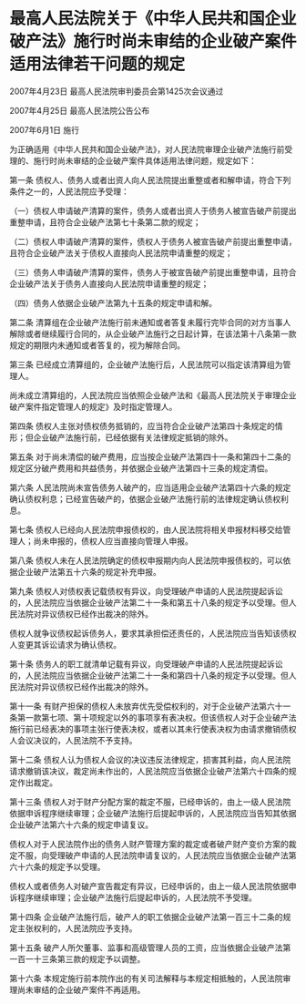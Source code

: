 # 最高人民法院关于《中华人民共和国企业破产法》施行时尚未审结的企业破产案件适用法律若干问题的规定

2007年4月23日 最高人民法院审判委员会第1425次会议通过

2007年4月25日 最高人民法院公告公布

2007年6月1日 施行



为正确适用《中华人民共和国企业破产法》，对人民法院审理企业破产法施行前受理的、施行时尚未审结的企业破产案件具体适用法律问题，规定如下：

第一条 债权人、债务人或者出资人向人民法院提出重整或者和解申请，符合下列条件之一的，人民法院应予受理：

（一）债权人申请破产清算的案件，债务人或者出资人于债务人被宣告破产前提出重整申请，且符合企业破产法第七十条第二款的规定；

（二）债权人申请破产清算的案件，债权人于债务人被宣告破产前提出重整申请，且符合企业破产法关于债权人直接向人民法院申请重整的规定；

（三）债务人申请破产清算的案件，债务人于被宣告破产前提出重整申请，且符合企业破产法关于债务人直接向人民法院申请重整的规定；

（四）债务人依据企业破产法第九十五条的规定申请和解。

第二条 清算组在企业破产法施行前未通知或者答复未履行完毕合同的对方当事人解除或者继续履行合同的，从企业破产法施行之日起计算，在该法第十八条第一款规定的期限内未通知或者答复的，视为解除合同。

第三条 已经成立清算组的，企业破产法施行后，人民法院可以指定该清算组为管理人。

尚未成立清算组的，人民法院应当依照企业破产法和《最高人民法院关于审理企业破产案件指定管理人的规定》及时指定管理人。

第四条 债权人主张对债权债务抵销的，应当符合企业破产法第四十条规定的情形；但企业破产法施行前，已经依据有关法律规定抵销的除外。

第五条 对于尚未清偿的破产费用，应当按企业破产法第四十一条和第四十二条的规定区分破产费用和共益债务，并依据企业破产法第四十三条的规定清偿。

第六条 人民法院尚未宣告债务人破产的，应当适用企业破产法第四十六条的规定确认债权利息；已经宣告破产的，依据企业破产法施行前的法律规定确认债权利息。

第七条 债权人已经向人民法院申报债权的，由人民法院将相关申报材料移交给管理人；尚未申报的，债权人应当直接向管理人申报。

第八条 债权人未在人民法院确定的债权申报期内向人民法院申报债权的，可以依据企业破产法第五十六条的规定补充申报。

第九条 债权人对债权表记载债权有异议，向受理破产申请的人民法院提起诉讼的，人民法院应当依据企业破产法第二十一条和第五十八条的规定予以受理。但人民法院对异议债权已经作出裁决的除外。

债权人就争议债权起诉债务人，要求其承担偿还责任的，人民法院应当告知该债权人变更其诉讼请求为确认债权。

第十条 债务人的职工就清单记载有异议，向受理破产申请的人民法院提起诉讼的，人民法院应当依据企业破产法第二十一条和第四十八条的规定予以受理。但人民法院对异议债权已经作出裁决的除外。

第十一条 有财产担保的债权人未放弃优先受偿权利的，对于企业破产法第六十一条第一款第七项、第十项规定以外的事项享有表决权。但该债权人对于企业破产法施行前已经表决的事项主张行使表决权，或者以其未行使表决权为由请求撤销债权人会议决议的，人民法院不予支持。

第十二条 债权人认为债权人会议的决议违反法律规定，损害其利益，向人民法院请求撤销该决议，裁定尚未作出的，人民法院应当依据企业破产法第六十四条的规定作出裁定。

第十三条 债权人对于财产分配方案的裁定不服，已经申诉的，由上一级人民法院依据申诉程序继续审理；企业破产法施行后提起申诉的，人民法院应当告知其依据企业破产法第六十六条的规定申请复议。

债权人对于人民法院作出的债务人财产管理方案的裁定或者破产财产变价方案的裁定不服，向受理破产申请的人民法院申请复议的，人民法院应当依据企业破产法第六十六条的规定予以受理。

债权人或者债务人对破产宣告裁定有异议，已经申诉的，由上一级人民法院依据申诉程序继续审理；企业破产法施行后提起申诉的，人民法院不予受理。

第十四条 企业破产法施行后，破产人的职工依据企业破产法第一百三十二条的规定主张权利的，人民法院应予支持。

第十五条 破产人所欠董事、监事和高级管理人员的工资，应当依据企业破产法第一百一十三条第三款的规定予以调整。

第十六条 本规定施行前本院作出的有关司法解释与本规定相抵触的，人民法院审理尚未审结的企业破产案件不再适用。